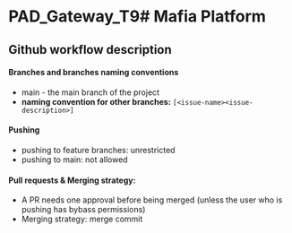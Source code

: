 # PAD_Gateway_T9# Mafia Platform
## Github workflow description

#### Branches and branches naming conventions

- main - the main branch of the project
- **naming convention for other branches:** `[<issue-name><issue-description>]`

#### Pushing

- pushing to feature branches: unrestricted
- pushing to main: not allowed

#### Pull requests & Merging strategy:

- A PR needs one approval before being merged (unless the user who is pushing has bybass permissions)
- Merging strategy: merge commit

